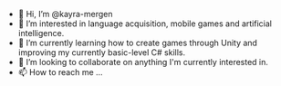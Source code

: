 - 👋 Hi, I’m @kayra-mergen
- 👀 I’m interested in language acquisition, mobile games and artificial intelligence.
- 🌱 I’m currently learning how to create games through Unity and improving my currently basic-level C# skills.
- 💞️ I’m looking to collaborate on anything I'm currently interested in.
- 📫 How to reach me ...

<!---
kayra-mergen/kayra-mergen is a ✨ special ✨ repository because its `README.md` (this file) appears on your GitHub profile.
You can click the Preview link to take a look at your changes.
--->
